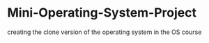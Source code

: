 # Mini-Operating-System-Project
creating the clone version of the operating system in the OS course
